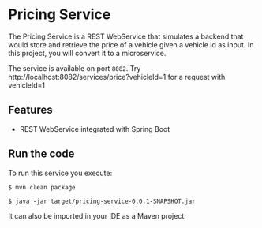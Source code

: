 # Pricing Service

The Pricing Service is a REST WebService that simulates a backend that
would store and retrieve the price of a vehicle given a vehicle id as
input. In this project, you will convert it to a microservice.

The service is available on port `8082`.
Try http://localhost:8082/services/price?vehicleId=1 
for a request with vehicleId=1 

## Features

- REST WebService integrated with Spring Boot

## Run the code

To run this service you execute:

```
$ mvn clean package
```

```
$ java -jar target/pricing-service-0.0.1-SNAPSHOT.jar
```

It can also be imported in your IDE as a Maven project.
